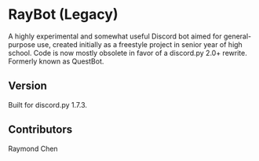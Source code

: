 # RayBot (Legacy)

A highly experimental and somewhat useful Discord bot aimed for general-purpose use, created initially as a freestyle project in senior year of high school. Code is now mostly obsolete in favor of a discord.py 2.0+ rewrite. Formerly known as QuestBot.

Version
-------
Built for discord.py 1.7.3.

Contributors
-------
Raymond Chen
